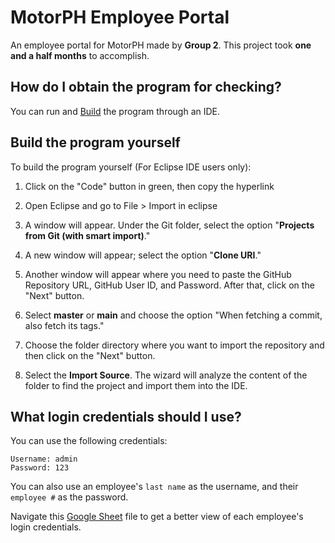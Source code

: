 # MotorPH Employee Portal

An employee portal for MotorPH made by **Group 2**. This project took **one and a half months** to accomplish. 

## How do I obtain the program for checking?

You can run and [Build](#build) the program through an IDE.

## <a name="build"></a>Build the program yourself

To build the program yourself (For Eclipse IDE users only):

1. Click on the "Code" button in green, then copy the hyperlink 

2. Open Eclipse and go to File > Import in eclipse

3. A window will appear. Under the Git folder, select the option "**Projects from Git (with smart import)**."

4. A new window will appear; select the option "**Clone URI**."

5. Another window will appear where you need to paste the GitHub Repository URL, GitHub User ID, and Password. After that, click on the "Next" button.

6. Select **master** or **main** and choose the option "When fetching a commit, also fetch its tags."

7. Choose the folder directory where you want to import the repository and then click on the "Next" button.

8. Select the **Import Source**. The wizard will analyze the content of the folder to find the project and import them into the IDE.


## What login credentials should I use?

You can use the following credentials:

```
Username: admin
Password: 123
```

You can also use an employee's `last name` as the username, and their `employee #` as the password.

Navigate this [Google Sheet](https://docs.google.com/spreadsheets/d/1hEutTTQ_ekhL4EHQb0IpFjjEWZVMSNq4GxZHrawqwHY/edit?usp=sharing) file to get a better view of each employee's login credentials.




